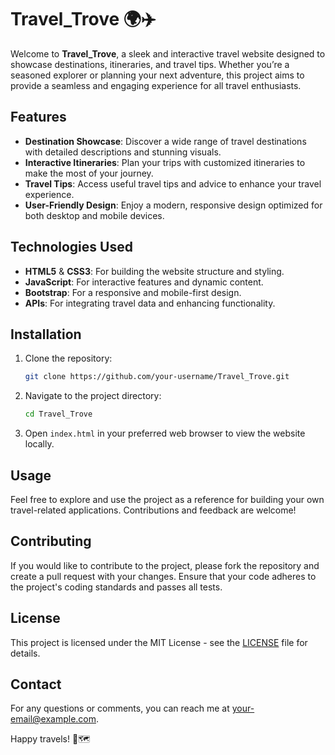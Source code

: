 # Travel_Trove 🌍✈️

Welcome to **Travel_Trove**, a sleek and interactive travel website designed to showcase destinations, itineraries, and travel tips. Whether you’re a seasoned explorer or planning your next adventure, this project aims to provide a seamless and engaging experience for all travel enthusiasts.

## Features

- **Destination Showcase**: Discover a wide range of travel destinations with detailed descriptions and stunning visuals.
- **Interactive Itineraries**: Plan your trips with customized itineraries to make the most of your journey.
- **Travel Tips**: Access useful travel tips and advice to enhance your travel experience.
- **User-Friendly Design**: Enjoy a modern, responsive design optimized for both desktop and mobile devices.

## Technologies Used

- **HTML5** & **CSS3**: For building the website structure and styling.
- **JavaScript**: For interactive features and dynamic content.
- **Bootstrap**: For a responsive and mobile-first design.
- **APIs**: For integrating travel data and enhancing functionality.

## Installation

1. Clone the repository:
    ```bash
    git clone https://github.com/your-username/Travel_Trove.git
    ```

2. Navigate to the project directory:
    ```bash
    cd Travel_Trove
    ```

3. Open `index.html` in your preferred web browser to view the website locally.

## Usage

Feel free to explore and use the project as a reference for building your own travel-related applications. Contributions and feedback are welcome!

## Contributing

If you would like to contribute to the project, please fork the repository and create a pull request with your changes. Ensure that your code adheres to the project's coding standards and passes all tests.

## License

This project is licensed under the MIT License - see the [LICENSE](LICENSE) file for details.

## Contact

For any questions or comments, you can reach me at [your-email@example.com](mailto:your-email@example.com).



Happy travels! 🌟🗺️

